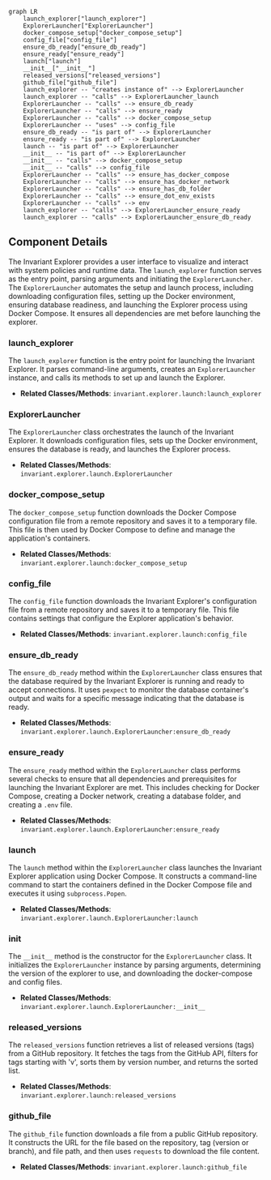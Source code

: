 ```mermaid
graph LR
    launch_explorer["launch_explorer"]
    ExplorerLauncher["ExplorerLauncher"]
    docker_compose_setup["docker_compose_setup"]
    config_file["config_file"]
    ensure_db_ready["ensure_db_ready"]
    ensure_ready["ensure_ready"]
    launch["launch"]
    __init__["__init__"]
    released_versions["released_versions"]
    github_file["github_file"]
    launch_explorer -- "creates instance of" --> ExplorerLauncher
    launch_explorer -- "calls" --> ExplorerLauncher_launch
    ExplorerLauncher -- "calls" --> ensure_db_ready
    ExplorerLauncher -- "calls" --> ensure_ready
    ExplorerLauncher -- "calls" --> docker_compose_setup
    ExplorerLauncher -- "uses" --> config_file
    ensure_db_ready -- "is part of" --> ExplorerLauncher
    ensure_ready -- "is part of" --> ExplorerLauncher
    launch -- "is part of" --> ExplorerLauncher
    __init__ -- "is part of" --> ExplorerLauncher
    __init__ -- "calls" --> docker_compose_setup
    __init__ -- "calls" --> config_file
    ExplorerLauncher -- "calls" --> ensure_has_docker_compose
    ExplorerLauncher -- "calls" --> ensure_has_docker_network
    ExplorerLauncher -- "calls" --> ensure_has_db_folder
    ExplorerLauncher -- "calls" --> ensure_dot_env_exists
    ExplorerLauncher -- "calls" --> env
    launch_explorer -- "calls" --> ExplorerLauncher_ensure_ready
    launch_explorer -- "calls" --> ExplorerLauncher_ensure_db_ready
```

## Component Details

The Invariant Explorer provides a user interface to visualize and interact with system policies and runtime data. The `launch_explorer` function serves as the entry point, parsing arguments and initiating the `ExplorerLauncher`. The `ExplorerLauncher` automates the setup and launch process, including downloading configuration files, setting up the Docker environment, ensuring database readiness, and launching the Explorer process using Docker Compose. It ensures all dependencies are met before launching the explorer.

### launch_explorer
The `launch_explorer` function is the entry point for launching the Invariant Explorer. It parses command-line arguments, creates an `ExplorerLauncher` instance, and calls its methods to set up and launch the Explorer.
- **Related Classes/Methods**: `invariant.explorer.launch:launch_explorer`

### ExplorerLauncher
The `ExplorerLauncher` class orchestrates the launch of the Invariant Explorer. It downloads configuration files, sets up the Docker environment, ensures the database is ready, and launches the Explorer process.
- **Related Classes/Methods**: `invariant.explorer.launch.ExplorerLauncher`

### docker_compose_setup
The `docker_compose_setup` function downloads the Docker Compose configuration file from a remote repository and saves it to a temporary file. This file is then used by Docker Compose to define and manage the application's containers.
- **Related Classes/Methods**: `invariant.explorer.launch:docker_compose_setup`

### config_file
The `config_file` function downloads the Invariant Explorer's configuration file from a remote repository and saves it to a temporary file. This file contains settings that configure the Explorer application's behavior.
- **Related Classes/Methods**: `invariant.explorer.launch:config_file`

### ensure_db_ready
The `ensure_db_ready` method within the `ExplorerLauncher` class ensures that the database required by the Invariant Explorer is running and ready to accept connections. It uses `pexpect` to monitor the database container's output and waits for a specific message indicating that the database is ready.
- **Related Classes/Methods**: `invariant.explorer.launch.ExplorerLauncher:ensure_db_ready`

### ensure_ready
The `ensure_ready` method within the `ExplorerLauncher` class performs several checks to ensure that all dependencies and prerequisites for launching the Invariant Explorer are met. This includes checking for Docker Compose, creating a Docker network, creating a database folder, and creating a `.env` file.
- **Related Classes/Methods**: `invariant.explorer.launch.ExplorerLauncher:ensure_ready`

### launch
The `launch` method within the `ExplorerLauncher` class launches the Invariant Explorer application using Docker Compose. It constructs a command-line command to start the containers defined in the Docker Compose file and executes it using `subprocess.Popen`.
- **Related Classes/Methods**: `invariant.explorer.launch.ExplorerLauncher:launch`

### __init__
The `__init__` method is the constructor for the `ExplorerLauncher` class. It initializes the `ExplorerLauncher` instance by parsing arguments, determining the version of the explorer to use, and downloading the docker-compose and config files.
- **Related Classes/Methods**: `invariant.explorer.launch.ExplorerLauncher:__init__`

### released_versions
The `released_versions` function retrieves a list of released versions (tags) from a GitHub repository. It fetches the tags from the GitHub API, filters for tags starting with 'v', sorts them by version number, and returns the sorted list.
- **Related Classes/Methods**: `invariant.explorer.launch:released_versions`

### github_file
The `github_file` function downloads a file from a public GitHub repository. It constructs the URL for the file based on the repository, tag (version or branch), and file path, and then uses `requests` to download the file content.
- **Related Classes/Methods**: `invariant.explorer.launch:github_file`
